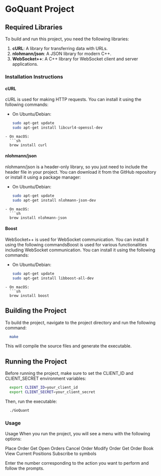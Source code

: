 # GoQuant Project

## Required Libraries

To build and run this project, you need the following libraries:

1. **cURL**: A library for transferring data with URLs.
2. **nlohmann/json**: A JSON library for modern C++.
3. **WebSocket++**: A C++ library for WebSocket client and server applications.

### Installation Instructions

#### cURL

cURL is used for making HTTP requests. You can install it using the following commands:

- On Ubuntu/Debian:
  ```sh
  sudo apt-get update
  sudo apt-get install libcurl4-openssl-dev
```
- On macOS:
  ```sh
  brew install curl
  ```

#### nlohmann/json

nlohmann/json is a header-only library, so you just need to include the header file in your project. You can download it from the GitHub repository or install it using a package manager:

- On Ubuntu/Debian:
  ```sh
  sudo apt-get update
  sudo apt-get install nlohmann-json-dev
```
- On macOS:
  ```sh
  brew install nlohmann-json
  ```

#### Boost

WebSocket++ is used for WebSocket communication. You can install it using the following commandsBoost is used for various functionalities including WebSocket communication. You can install it using the following commands:

- On Ubuntu/Debian:
  ```sh
  sudo apt-get update
  sudo apt-get install libboost-all-dev
```
- On macOS:
  ```sh
  brew install boost
```
## Building the Project

To build the project, navigate to the project directory and run the following command:

```sh
  make
```
This will compile the source files and generate the executable.


## Running the Project

Before running the project, make sure to set the CLIENT_ID and CLIENT_SECRET environment variables:

```sh
  export CLIENT_ID=your_client_id
  export CLIENT_SECRET=your_client_secret
```

Then, run the executable:

```sh
  ./GoQuant
```
### Usage
Usage
When you run the project, you will see a menu with the following options:

Place Order
Get Open Orders
Cancel Order
Modify Order
Get Order Book
View Current Positions
Subscribe to symbols

Enter the number corresponding to the action you want to perform and follow the prompts.

